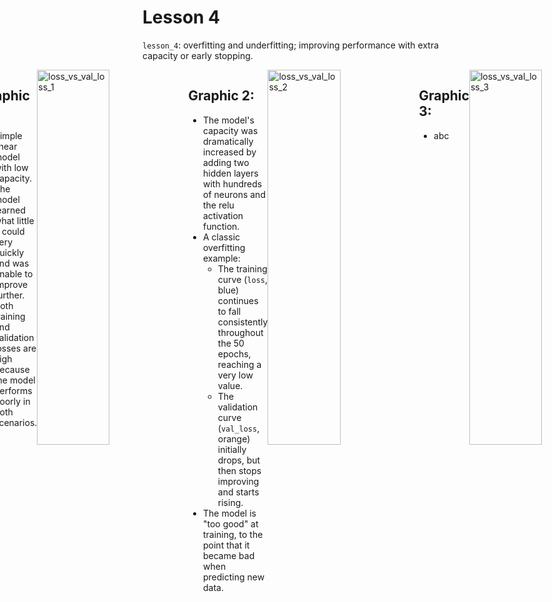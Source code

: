 # Lesson 4

`lesson_4`: overfitting and underfitting; improving performance with extra capacity or early stopping.

<div style="display: flex; justify-content: center;">
<div class="texto-titulo">
      
## Graphic 1:
* Simple linear model with low capacity.
* The model learned what little it could very quickly and was unable to improve further.
* Both training and validation losses are high because the model performs poorly in both scenarios.

</div>
      <img style="width: 48%;" width="1000" height="600" alt="loss_vs_val_loss_1" src="https://github.com/user-attachments/assets/88140202-c22a-4adf-8dee-23cc5fd575d2" />
<div class="texto-titulo">
      
## Graphic 2:
* The model's capacity was dramatically increased by adding two hidden layers with hundreds of neurons and the relu activation function.
* A classic overfitting example:
  * The training curve (`loss`, blue) continues to fall consistently throughout the 50 epochs, reaching a very low value.
  * The validation curve (`val_loss`, orange) initially drops, but then stops improving and starts rising.
* The model is "too good" at training, to the point that it became bad when predicting new data.

</div>
      <img style="width: 48%;" width="1000" height="600" alt="loss_vs_val_loss_2" src="https://github.com/user-attachments/assets/3a4011bf-9ec9-43fc-9831-4a00062c9733" />
<div class="texto-titulo">
      
## Graphic 3:
* abc 

</div>
      <img style="width: 48%;" width="1000" height="600" alt="loss_vs_val_loss_3" src="https://github.com/user-attachments/assets/b0faf6d1-8b64-4f4c-84f8-aa3e1fb91c0b" />
</div>
